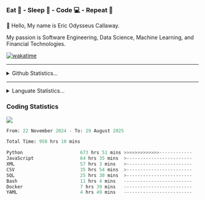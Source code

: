 <h3>Eat 🍴 - Sleep 🛌 - Code 💻 - Repeat 🔁</h3>

👋 Hello, My name is Eric Odysseus Callaway.

My passion is Software Engineering, Data Science, Machine Learning, and Financial Technologies.

[![wakatime](https://wakatime.com/badge/user/6717695f-6a13-47e3-aa16-c813e12c0985.svg)](https://wakatime.com/@6717695f-6a13-47e3-aa16-c813e12c0985)
<hr>
<details>
  <summary>
    Github Statistics...
  </summary>
    <p align="center">
      <img src="https://github-readme-stats.vercel.app/api?username=EricCallaway&show_icons=true"/>
    </p>
</details>
</hr>

<hr>
<details>
  <summary>
    Languate Statistics...
  </summary>
    <p align="center">
      <img src="https://wakatime.com/share/@Odysseus/6fc7c863-6fba-4e57-a6af-ed1f2fa8d560.svg"/>
    </p>
</details>
</hr>


<h3>Coding Statistics</h3>
<img src="https://wakatime.com/share/@Odysseus/5e02c832-9cc5-49a3-8f4c-bd2647d78fca.svg"/>
<!--START_SECTION:waka-->

```python
From: 22 November 2024 - To: 29 August 2025

Total Time: 950 hrs 10 mins

Python                     673 hrs 51 mins >>>>>>>>>>>>>------------   52.75 %
JavaScript                 64 hrs 35 mins  >------------------------   05.06 %
XML                        57 hrs 3 mins   >------------------------   04.47 %
CSV                        35 hrs 54 mins  >------------------------   02.81 %
SQL                        25 hrs 30 mins  >------------------------   02.00 %
Bash                       11 hrs 4 mins   -------------------------   00.87 %
Docker                     7 hrs 39 mins   -------------------------   00.60 %
YAML                       4 hrs 49 mins   -------------------------   00.38 %
```

<!--END_SECTION:waka-->

